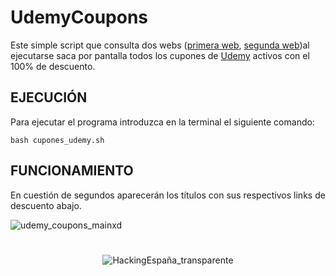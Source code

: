 # UdemyCoupons
Este simple script que consulta dos webs ([primera web](https://smartybro.com/category/udemy-coupon-100-off/), [segunda web](https://udemycoupons.me/))al ejecutarse saca por pantalla todos los cupones de [Udemy](https://www.udemy.com/) activos con el 100% de descuento.

## EJECUCIÓN
Para ejecutar el programa introduzca en la terminal el siguiente comando:

`bash cupones_udemy.sh`

## FUNCIONAMIENTO
En cuestión de segundos aparecerán los títulos con sus respectivos links de descuento abajo.


![udemy_coupons_mainxd](https://user-images.githubusercontent.com/78870476/126552870-c1074377-3892-4c8d-862a-f7335544bdef.png)


<H1> 


</H1>


<center><img src="https://user-images.githubusercontent.com/78870476/126621491-07a3248c-3f61-4ec6-8ae8-e4a9ae062d4f.png" alt="HackingEspaña_transparente" /></center>
